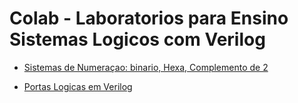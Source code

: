 # Colab - Laboratorios para Ensino Sistemas Logicos com Verilog

* [Sistemas de Numeraçao: binario, Hexa, Complemento de 2](https://colab.research.google.com/drive/1U654FtCg5_ZEtmObc8SZIfZl4vk2pxDS)

* [Portas Logicas em Verilog](https://colab.research.google.com/drive/1RJnWzY1dmeHGJ33Z8BnliffLIxsD8FWF?usp=sharing)
